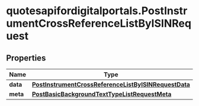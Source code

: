 # quotesapifordigitalportals.PostInstrumentCrossReferenceListByISINRequest

## Properties

Name | Type | Description | Notes
------------ | ------------- | ------------- | -------------
**data** | [**PostInstrumentCrossReferenceListByISINRequestData**](PostInstrumentCrossReferenceListByISINRequestData.md) |  | 
**meta** | [**PostBasicBackgroundTextTypeListRequestMeta**](PostBasicBackgroundTextTypeListRequestMeta.md) |  | [optional] 


